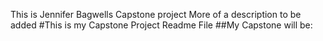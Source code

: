 This is Jennifer Bagwells Capstone project
More of a description to be added
#This is my Capstone Project Readme File
##My Capstone will be: 

